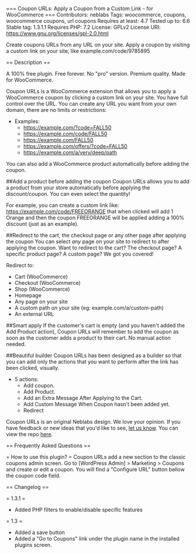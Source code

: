 === Coupon URLs: Apply a Coupon from a Custom Link - for WooCommerce ===
Contributors: neblabs
Tags: woocommerce, coupons, woocommerce coupons, url coupons
Requires at least: 4.7
Tested up to: 6.6
Stable tag: 1.3.1.1
Requires PHP: 7.2
License: GPLv2
License URI: https://www.gnu.org/licenses/gpl-2.0.html

Create coupons URLs from any URL on your site. Apply a coupon by visiting a custom link on your site, like example.com/code/9785895

== Description ==

A 100% free plugin. Free forever. No "pro" version. Premium quality. Made for WooCommerce.

Coupon URLs is a WooCommerce extension that allows you to apply a WooCommerce coupon by clicking a custom link on your site. You have full control over the URL. You can create any URL you want from your own domain, there are no limits or restrictions:

* Examples:
    * https://example.com/?code=FALL50
    * https://example.com/code/FALL50
    * https://example.com/FALL50
    * https://example.com/offers/?code=FALL50
    * https://example.com/a/very/deep/path

You can also add a WooCommerce product automatically before adding the coupon.

##Add a product before adding the coupon
Coupon URLs allows you to add a product from your store automatically before applying the discount/coupon. You can even select the quantity!

For example, you can create a custom link like: https://example.com/code/FREEORANGE that when clicked will add 1 Orange and then the coupon FREEORANGE will be applied adding a 100% discount (just as an example).

##Redirect to the cart, the checkout page or any other page after applying the coupon
You can select *any* page on your site to redirect to after applying the coupon. Want to redirect to the cart? The checkout page? A specific product page? A custom page? We got you covered!

Redirect to:
* Cart (WooCommerce)
* Checkout (WooCommerce)
* Shop (WooCommerce)
* Homepage
* Any page on your site
* A custom path on your site (eg: example.com/a/custom-path)
* An external URL 

##Smart apply
If the customer's cart is empty (and you haven't added the Add Product action), Coupon URLs will remember to add the coupon as soon as the customer adds a product to their cart. No manual action needed.

##Beautiful builder
Coupon URLs has been designed as a builder so that you can add only the actions that you want to perform after the link has been clicked, visually.

* 5 actions: 
    * Add coupon.
    * Add Product.
    * Add an Extra Message After Applying to the Cart.
    * Add Custom Message When Coupon hasn't been added yet.
    * Redirect

Coupon URLs is an original Neblabs design. We love your opinion. If you have feedback or new ideas that you'd like to see, [let us know](https://wordpress.org/support/plugin/coupon-urls-for-woocommerce/). You can view the repo [here](https://github.com/Neblabs/coupon-urls).

== Frequently Asked Questions ==

= How to use this plugin? =
Coupon URLs add a new section to the classic coupons admin screen. Go to [WordPress Admin] > Marketing > Coupons and create or edit a coupon. You will find a "Configure URL" button bellow the coupon code field.

== Changelog ==

= 1.3.1 =
* Added PHP filters to enable/disable specific features

= 1.3 =
* Added a save button
* Added a "Go to Coupons" link under the plugin name in the installed plugins screen.